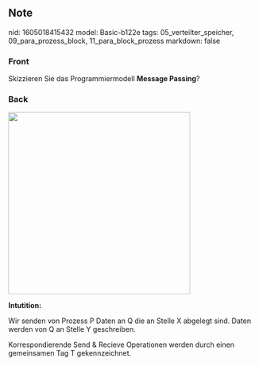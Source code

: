 ## Note
nid: 1605018415432
model: Basic-b122e
tags: 05_verteilter_speicher, 09_para_prozess_block, 11_para_block_prozess
markdown: false

### Front
Skizzieren Sie das Programmiermodell <b>Message Passing</b>?

### Back
<p><img src="12jQbzRGQwddGyZa9yaP.png" style="width: 366px;">
<p><b>Intutition:</b>
<p>Wir senden von Prozess P Daten an Q die an Stelle X abgelegt
sind. Daten werden von Q an Stelle Y geschreiben.
<p>Korrespondierende Send & Recieve Operationen werden durch einen
gemeinsamen Tag T gekennzeichnet.
